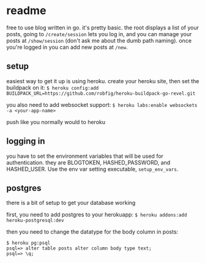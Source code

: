 # readme
free to use blog written in go. it's pretty basic. the root displays a list of
your posts, going to `/create/session` lets you log in, and you can manage your
posts at `/show/session` (don't ask me about the dumb path naming). once you're
logged in you can add new posts at `/new`.

## setup
easiest way to get it up is using heroku. create your heroku site, then set the buildpack on it:
`$ heroku config:add BUILDPACK_URL=https://github.com/robfig/heroku-buildpack-go-revel.git`

you also need to add websocket support:
`$ heroku labs:enable websockets -a <your-app-name>`

push like you normally would to heroku

## logging in
you have to set the environment variables that will be used for authentication.
they are BLOGTOKEN, HASHED_PASSWORD, and HASHED_USER. Use the env var setting
executable, `setup_env_vars`.

## postgres
there is a bit of setup to get your database working

first, you need to add postgres to your herokuapp:
`$ heroku addons:add heroku-postgresql:dev`

then you need to change the datatype for the body column in posts:

```
$ heroku pg:psql
psql=> alter table posts alter column body type text;
psql=> \q;
```
